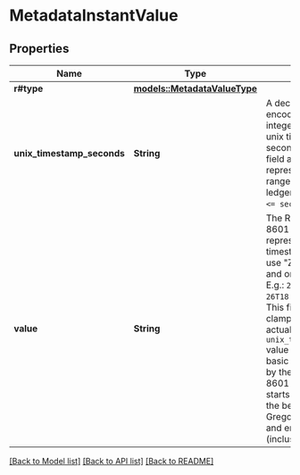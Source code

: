 # MetadataInstantValue

## Properties

Name | Type | Description | Notes
------------ | ------------- | ------------- | -------------
**r#type** | [**models::MetadataValueType**](MetadataValueType.md) |  | 
**unix_timestamp_seconds** | **String** | A decimal string-encoded 64-bit signed integer, marking the unix timestamp in seconds.  Note: this field accurately represents the full range of possible on-ledger values (i.e. `-2^63 <= seconds < 2^63`).  | 
**value** | **String** | The RFC 3339 / ISO 8601 string representation of the timestamp. Will always use \"Z\" (denoting UTC) and omits milliseconds. E.g.: `2023-01-26T18:30:09Z`.  Note: This field will return clamped value if the actual on-ledger `unix_timestamp_seconds` value is outside the basic range supported by the RFC 3339 / ISO 8601 standard, which starts at year 1583 (i.e. the beginning of the Gregorian calendar) and ends at year 9999 (inclusive).  | 

[[Back to Model list]](../README.md#documentation-for-models) [[Back to API list]](../README.md#documentation-for-api-endpoints) [[Back to README]](../README.md)


